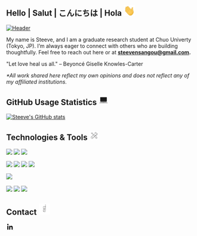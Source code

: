 <!--Title-->
## Hello | Salut | こんにちは | Hola <img src="wave.gif" width="30px">
 

<!--Header-->
[![Header](https://media.licdn.com/dms/image/v2/D5616AQFjeKJhRzWWgQ/profile-displaybackgroundimage-shrink_350_1400/profile-displaybackgroundimage-shrink_350_1400/0/1720402054591?e=1763596800&v=beta&t=ug4Ufel4oTloRhPDvT6X6oFtAxeqzcwAUwwoSedxxqg)]([https://some-url.dev/](https://www.linkedin.com/in/steeve-nsangou-572341241/))
<!--
**SGNILC/SGNILC** is a ✨ _special_ ✨ repository because its `README.md` (this file) appears on your GitHub profile.
![javascript](https://![wave](https://github.com/user-attachments/assets/9366eeb9-df40-4bae-bab0-5f7ea1ae6767)
github.com/user-attachments/assets/1ec1dfda-a55f-4f65-899b-2706a443fffe)

Here are some ideas to get you started:
![javascript](https://github.com/user-attachments/assets/6938a8c7-0ff4-457f-9ff3-7a269a2e0577)
<img width="1584" height="396" alt="Black Liquid Minimalist Daily Quotes LinkedIn Banner" src="https://github.com/user-attachments/assets/ea4e4e58-0e31-4f4c-ab2f-f25f84b19652" />

- 🔭 I’m currently working on ...
- 🌱 I’m currently learning ...
- 👯 I’m looking to collaborate on ...
- 🤔 I’m looking for help with ...
- 💬 Ask me about ...
- 📫 How to reach me: ...
- 😄 Pronouns: ...
- ⚡ Fun fact: ...
-->
<!--Introduction-->
<!-- Icons -->
My name is Steeve, and I am a graduate research student at Chuo Univerty (Tokyo, JP). I’m always eager to connect with others who are building thoughtfully. Feel free to reach out here or at <b>steevensangou@gmail.com.</b>

"Let love heal us all." – Beyoncé Giselle Knowles-Carter

<i>*All work shared here reflect my own opinions and does not reflect any of my affiliated institutions.</i>

## GitHub Usage Statistics <img src="computer.gif" width="25" height="25">
<!--User Statistics-->
[![Steeve's GitHub stats](https://github-readme-stats.vercel.app/api?username=sgnilc&theme=graywhite)](https://github.com/anuraghazra/github-readme-stats)

## Technologies & Tools <img src="wrench.gif" width="25" height="25">
<!--User Skills-->
![](https://img.shields.io/badge/Code-JavaScript-white?logo=javascript&logoColor=f5f5f5)
![](https://img.shields.io/badge/Code-Python-white?logo=python&logoColor=f5f5f5)
![](https://img.shields.io/badge/Code-SQL-white?logo=PostgreSql&logoColor=f5f5f5)
<!--![](https://img.shields.io/badge/Code-Java-white?java.png)-->
![](https://img.shields.io/badge/Frameworks-Databricks-white?logo=Databricks&logoColor=f5f5f5)
![](https://img.shields.io/badge/Frameworks-PowerBI-white?logo=soundcharts&logoColor=f5f5f5)
![](https://img.shields.io/badge/Frameworks-Salesforce-white?logo=Salesforce&logoColor=f5f5f5)
![](https://img.shields.io/badge/Frameworks-Figma-white?logo=Figma&logoColor=f5f5f5)

<!--![](https://img.shields.io/badge/Code-Java-white?java.png)-->
![](https://img.shields.io/badge/Cloud-AWS-white?logo=googlecloud&logoColor=f5f5f5)

![](https://img.shields.io/badge/Collaborative-Lucid-white?logo=Lucid&logoColor=f5f5f5)
![](https://img.shields.io/badge/Collaborative-Miro-white?logo=Miro&logoColor=f5f5f5)
![](https://img.shields.io/badge/Collaborative-Jira-white?logo=Jira&logoColor=f5f5f5)

## Contact <img src="phone.gif" width="30" height="30">
<a href="https://www.linkedin.com/in/steeve-nsangou/">
  <img src="download.png" width="20" height="20">
</a>
